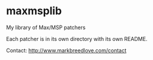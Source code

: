 maxmsplib
=========

My library of Max/MSP patchers

Each patcher is in its own directory with its own README.

Contact:  http://www.markbreedlove.com/contact
